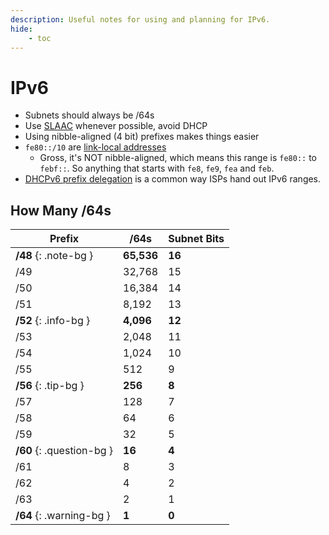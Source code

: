 ```yaml
---
description: Useful notes for using and planning for IPv6.
hide:
    - toc
---
```


# IPv6

- Subnets should always be /64s
- Use [SLAAC](https://en.wikipedia.org/wiki/IPv6#Stateless_address_autoconfiguration_(SLAAC)) whenever possible, avoid DHCP
- Using nibble-aligned (4 bit) prefixes makes things easier
- `fe80::/10` are [link-local addresses](https://en.wikipedia.org/wiki/Link-local_address)
    - Gross, it's NOT nibble-aligned, which means this range is `fe80::` to `febf::`. So anything that starts with `fe8`, `fe9`, `fea` and `feb`.
- [DHCPv6 prefix delegation](https://en.wikipedia.org/wiki/Prefix_delegation) is a common way ISPs hand out IPv6 ranges.

## How Many /64s

| Prefix                    | /64s       | Subnet Bits |
| ------------------------- | -----------| ----------- |
| **/48** {: .note-bg }     | **65,536** | **16**      |
| /49                       | 32,768     | 15          |
| /50                       | 16,384     | 14          |
| /51                       | 8,192      | 13          |
| **/52** {: .info-bg }     | **4,096**  | **12**      |
| /53                       | 2,048      | 11          |
| /54                       | 1,024      | 10          |
| /55                       | 512        | 9           |
| **/56** {: .tip-bg }      | **256**    | **8**       |
| /57                       | 128        | 7           |
| /58                       | 64         | 6           |
| /59                       | 32         | 5           |
| **/60** {: .question-bg } | **16**     | **4**       |
| /61                       | 8          | 3           |
| /62                       | 4          | 2           |
| /63                       | 2          | 1           |
| **/64** {: .warning-bg }  | **1**      | **0**       |
